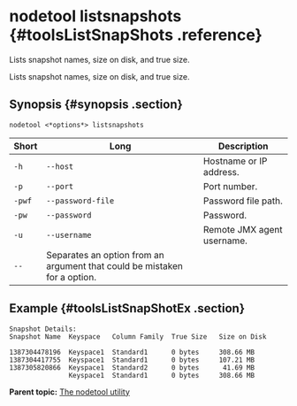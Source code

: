 # nodetool listsnapshots {#toolsListSnapShots .reference}

Lists snapshot names, size on disk, and true size.

Lists snapshot names, size on disk, and true size.

## Synopsis {#synopsis .section}

```language-bash
nodetool <*options*> listsnapshots
```

|Short|Long|Description|
|-----|----|-----------|
|`-h`|`--host`|Hostname or IP address.|
|`-p`|`--port`|Port number.|
|`-pwf`|`--password-file`|Password file path.|
|`-pw`|`--password`|Password.|
|`-u`|`--username`|Remote JMX agent username.|
|`--`|Separates an option from an argument that could be mistaken for a option.|

## Example {#toolsListSnapShotEx .section}

```
Snapshot Details: 
Snapshot Name  Keyspace   Column Family  True Size   Size on Disk 

1387304478196  Keyspace1  Standard1      0 bytes     308.66 MB
1387304417755  Keyspace1  Standard1      0 bytes     107.21 MB
1387305820866  Keyspace1  Standard2      0 bytes      41.69 MB                   
               Keyspace1  Standard1      0 bytes     308.66 MB
```

**Parent topic:** [The nodetool utility](../../cassandra/tools/toolsNodetool.md)

